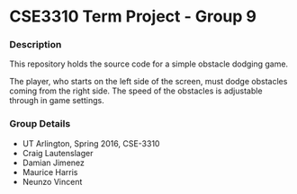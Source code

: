 # CSE3310 Term Project - Group 9
### Description
This repository holds the source code for a simple obstacle dodging game.

The player, who starts on the left side of the screen, must dodge obstacles coming from the right side. The speed of the obstacles is adjustable through in game settings.

### Group Details
 - UT Arlington, Spring 2016, CSE-3310
 - Craig Lautenslager
 - Damian Jimenez
 - Maurice Harris
 - Neunzo Vincent

